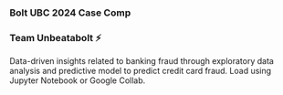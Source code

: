 ### Bolt UBC 2024 Case Comp
### Team Unbeatabolt ⚡️

Data-driven insights related to banking fraud through exploratory data analysis and predictive model to predict credit card fraud. Load using Jupyter Notebook or Google Collab.
